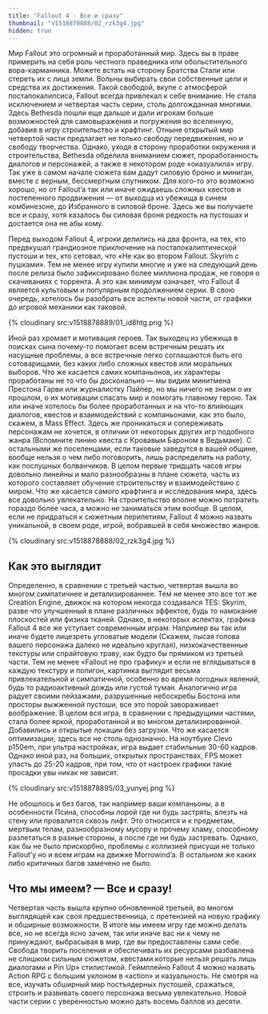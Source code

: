 ```yaml
---
title: "Fallout 4 · Все и сразу"
thumbnail: "v1518878888/02_rzk3g4.jpg"
hidden: true
---
```


Мир Fallout это огромный и проработанный мир. Здесь вы в праве примерить на себя роль честного праведника или обольстительного вора-карманника. Можете встать на сторону Братства Стали или стереть их с лица земли. Вольны выбирать свои собственные цели и средства их достижения. Такой свободой, вкупе с атмосферой постапокалипсиса, Fallout всегда привлекал к себе внимание. Не стала исключением и четвертая часть серии, столь долгожданная многими. Здесь Bethesda пошли еще дальше и дали игрокам больше возможностей для самовыражения и погружения во вселенную, добавив в игру строительство и крафтинг. Отныне открытый мир четвертой части предлагает не только свободу передвижения, но и свободу творчества. Однако, уходя в сторону проработки окружения и строительства, Bethesda обделила вниманием сюжет, проработанность диалогов и персонажей, а также в некотором роде «оказуалила» игру. Так уже в самом начале сюжета вам дадут силовую броню и миниган, вместе с верным, бессмертным спутником. Для кого-то это возможно хорошо, но от Fallout’a так или иначе ожидаешь сложных квестов и постепенного продвижения — от выходца из убежища в синем комбинезоне, до Избранного в силовой броне. Здесь же вы получаете все и сразу, хотя казалось бы силовая броня редкость на пустошах и достается она не абы кому.

Перед выходом Fallout 4, игроки делились на два фронта, на тех, кто предвкушал грандиозное приключение на постапокалиптической пустоши и тех, кто сетовал, что «Не как во втором Fallout. Skyrim с пушками». Тем не менее игру купили многие и уже на следующий день после релиза было зафиксировано более миллиона продаж, не говоря о скачиваниях с торрента. А это как минимум означает, что Fallout 4 является культовым и популярным продолжением серии. В свою очередь, хотелось бы разобрать все аспекты новой части, от графики до игровой механики как таковой.

{% cloudinary src:v1518878889/01_id8htg.png %}

Иной раз хромает и мотивация героев. Так выходец из убежища в поисках сына почему-то помогает всем встречным решать их насущные проблемы, а все встречные легко соглашаются быть его сотоварищами, без каких либо сложных квестов или моральных выборов. Что же касается самих компаньонов, их характеры проработаны не то что бы досконально — мы видим минитмена Престона Гарви или журналистку Пайпер, но мы ничего не знаем о их прошлом, о их мотивации спасать мир и помогать главному герою. Так или иначе хотелось бы более проработанных и на что-то влияющих диалогов, квестов и взаимодействий с компаньонами, как это было, скажем, в Mass Effect. Здесь же проникаться и сопереживать персонажам не хочется, в отличии от некоторых других игр подобного жанра (Вспомните линию квеста с Кровавым Бароном в Ведьмаке). С остальными же поселенцами, если таковые заведутся в вашей общине, вообще нельзя о чем либо поговорить, лишь распределить на работу, как послушных болванчиков. В целом первые тридцать часов игры довольно линейны и мало разнообразны в плане сюжета, часть из которого составляет обучение строительству и взаимодействию с миром. Что же касается самого крафтинга и исследования мира, здесь все довольно увлекательно. На строительство вполне можно потратить гораздо более часа, а можно не заниматься этим вообще. В целом, если не придраться к сюжетным перипетиям, Fallout 4 можно назвать уникальной, в своем роде, игрой, вобравшей в себя множество жанров.

{% cloudinary src:v1518878888/02_rzk3g4.jpg %}

## Как это выглядит

Определенно, в сравнении с третьей частью, четвертая вышла во многом симпатичнее и детализированнее. Тем не менее это все тот же Creation Engine, движок на котором некогда создавался TES: Skyrim, разве что улучшенный в плане различных эффектов, будь то намокание плоскостей или физика тканей. Однако, в некоторых аспектах, графика Fallout 4 все же уступает современным играм. Например вы так или иначе будете лицезреть угловатые модели (Скажем, лысая голова вашего персонажа далеко не идеально круглая), низкокачественные текстуры или спрайтовую траву, как будто бы прямиком из третьей части. Тем не менее «Fallout не про графику» и если не вглядываться в каждую текстуру и полигон, картинка выглядит весьма привлекательной и симпатичной, особенно во время погодных явлений, будь то радиоактивный дождь или густой туман. Аналогично игра радует своими пейзажами, разрушенные небоскребы Бостона или просторы выжженной пустоши, все это порой завораживает воображение. В целом вся игра, в сравнении с предыдущими частями, стала более яркой, проработанной и во многом детализированной. Добавились и открытые локации без загрузки. Что же касается оптимизации, здесь все не столь однозначно. На ноутбуке Clevo p150em, при ультра настройках, игра выдает стабильные 30-60 кадров. Однако иной раз, на больших, открытых пространствах, FPS может упасть до 25-20 кадров, при том, что от настроек графики такие просадки увы никак не зависят.

{% cloudinary src:v1518878895/03_yunyej.png %}

Не обошлось и без багов, так например ваши компаньоны, а в особенности Псина, способны порой где ни будь застрять, влезть на стену или провалится сквозь лифт. Это относится и к предметам, мертвым телам, разнообразному мусору и прочему хламу, способному разлетаться в разные стороны, а после где ни будь застревать. Однако, как бы не было прискорбно, проблемы с коллизией присущи не только Fallout’у но и всем играм на движке Morrowind’a. В остальном же каких либо критичных багов замечено не было.

## Что мы имеем? — Все и сразу!

Четвертая часть вышла крупно обновленной третьей, во многом выглядящей как своя предшественница, с претензией на новую графику и обширные возможности. В итоге мы имеем игру где можно делать все, но не всегда ясно зачем, так или иначе вас ни к чему не принуждают, выбрасывая в мир, где вы предоставлены сами себе. Свобода творить поселения и обеспечивать их ресурсами разбавлена не слишком сильным сюжетом, квестами которые нельзя решать лишь диалогами и Pin Up» стилистикой. Геймплейно Fallout 4 можно назвать Action RPG с большим уклоном в «action» и казуальность. Не смотря на все, изучать обширный мир постъядерных пустошей, сражаться, строить и развивать своего персонажа весьма увлекательно. Новой части серии с уверенностью можно дать восемь баллов из десяти.